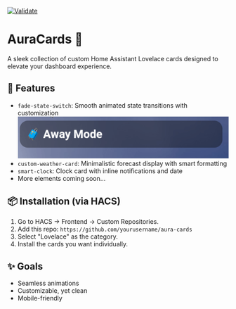 [![Validate](https://github.com/danhajduk/aura-cards/actions/workflows/validate.yaml/badge.svg)](https://github.com/danhajduk/aura-cards/actions/workflows/validate.yaml)
# AuraCards 🌈
A sleek collection of custom Home Assistant Lovelace cards designed to elevate your dashboard experience.

## 🌟 Features
- `fade-state-switch`: Smooth animated state transitions with customization
![Fade Switch Demo](state-fade-switch.gif)
- `custom-weather-card`: Minimalistic forecast display with smart formatting
- `smart-clock`: Clock card with inline notifications and date
- More elements coming soon...

## 📦 Installation (via HACS)
1. Go to HACS → Frontend → Custom Repositories.
2. Add this repo: `https://github.com/yourusername/aura-cards`
3. Select "Lovelace" as the category.
4. Install the cards you want individually.

## ✨ Goals
- Seamless animations
- Customizable, yet clean
- Mobile-friendly
